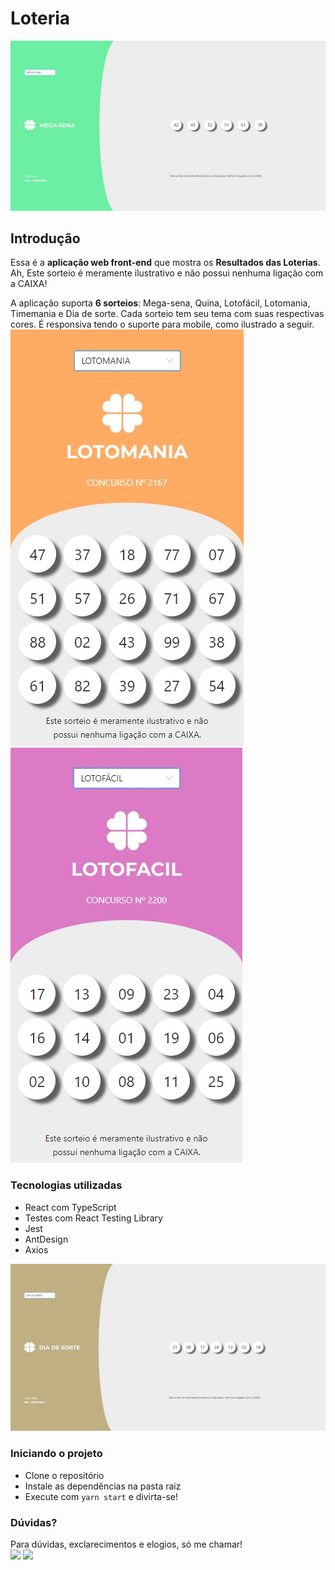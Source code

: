 

# Loteria

![Tela principal](./telas/tela1.jpeg)
## Introdução


Essa é a **aplicação web front-end** que mostra os **Resultados das Loterias**. Ah,  Este sorteio é meramente ilustrativo e não possui nenhuma ligação com a CAIXA!


A aplicação suporta **6 sorteios**: Mega-sena, Quina, Lotofácil, Lotomania, Timemania e Dia de sorte. 
Cada sorteio tem seu tema com suas respectivas cores. É responsiva tendo o suporte para mobile, como ilustrado a seguir.
![Tela mobile](./telas/tela3.jpeg) ![Tela mobile](./telas/tela4.jpeg)


### Tecnologias utilizadas

- React com TypeScript
- Testes com React Testing Library
- Jest
- AntDesign
- Axios

![Tela desktop](./telas/tela2.jpeg)

### Iniciando o projeto

- Clone o repositório
- Instale as dependências na pasta raiz 
- Execute com `yarn start` e divirta-se!

### Dúvidas?

Para dúvidas, exclarecimentos e elogios, só me chamar!
<br>
 <a href = "mailto:palomacalado@yahoo.com.br"><img src="https://img.shields.io/badge/-Gmail-%23333?style=for-the-badge&logo=gmail&logoColor=white" target="_blank"></a>
  <a href="https://www.linkedin.com/in/palomacalado" target="_blank"><img src="https://img.shields.io/badge/-LinkedIn-%230077B5?style=for-the-badge&logo=linkedin&logoColor=white" target="_blank"></a> 


<br>


